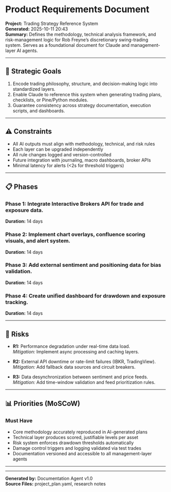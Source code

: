 # Product Requirements Document

**Project:** Trading Strategy Reference System  
**Generated:** 2025-10-11 20:43  
**Summary:** Defines the methodology, technical analysis framework, and risk-management logic for Rob Freyne’s discretionary swing-trading system.  Serves as a foundational document for Claude and management-layer AI agents.
  

---

## 🎯 Strategic Goals

1. Encode trading philosophy, structure, and decision-making logic into standardized layers.
2. Enable Claude to reference this system when generating trading plans, checklists, or Pine/Python modules.
3. Guarantee consistency across strategy documentation, execution scripts, and dashboards.

---

## ⚠️ Constraints

- All AI outputs must align with methodology, technical, and risk rules
- Each layer can be upgraded independently
- All rule changes logged and version-controlled
- Future integration with journaling, macro dashboards, broker APIs
- Minimal latency for alerts (<2s for threshold triggers)

---

## 📋 Phases

### Phase 1: Integrate Interactive Brokers API for trade and exposure data.
**Duration:** 14 days  

### Phase 2: Implement chart overlays, confluence scoring visuals, and alert system.
**Duration:** 14 days  

### Phase 3: Add external sentiment and positioning data for bias validation.
**Duration:** 14 days  

### Phase 4: Create unified dashboard for drawdown and exposure tracking.
**Duration:** 14 days  

---

## 🔴 Risks

- **R1:** Performance degradation under real-time data load.  
  *Mitigation:* Implement async processing and caching layers.  

- **R2:** External API downtime or rate-limit failures (IBKR, TradingView).  
  *Mitigation:* Add fallback data sources and circuit breakers.  

- **R3:** Data desynchronization between sentiment and price feeds.  
  *Mitigation:* Add time-window validation and feed prioritization rules.  


---

## 📊 Priorities (MoSCoW)

### Must Have
- Core methodology accurately reproduced in AI-generated plans
- Technical layer produces scored, justifiable levels per asset
- Risk system enforces drawdown thresholds automatically
- Damage control triggers and logging validated via test trades
- Documentation versioned and accessible to all management-layer agents

---

---

**Generated by:** Documentation Agent v1.0  
**Source Files:** project_plan.yaml, research notes  
